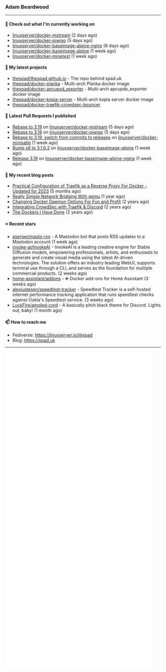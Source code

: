 ### Adam Beardwood
---
#### 👷 Check out what I'm currently working on

- [linuxserver/docker-mstream](https://github.com/linuxserver/docker-mstream) (2 days ago)
- [linuxserver/docker-piwigo](https://github.com/linuxserver/docker-piwigo) (5 days ago)
- [linuxserver/docker-baseimage-alpine-nginx](https://github.com/linuxserver/docker-baseimage-alpine-nginx) (6 days ago)
- [linuxserver/docker-baseimage-alpine](https://github.com/linuxserver/docker-baseimage-alpine) (1 week ago)
- [linuxserver/docker-minetest](https://github.com/linuxserver/docker-minetest) (1 week ago)

#### 🌱 My latest projects

- [thespad/thespad.github.io](https://github.com/thespad/thespad.github.io) - The repo behind spad.uk
- [thespad/docker-planka](https://github.com/thespad/docker-planka) - Multi-arch Planka docker image
- [thespad/docker-apcupsd_exporter](https://github.com/thespad/docker-apcupsd_exporter) - Multi-arch apcupds_exporter docker image
- [thespad/docker-kopia-server](https://github.com/thespad/docker-kopia-server) - Multi-arch kopia server docker image 
- [thespad/docker-traefik-crowdsec-bouncer](https://github.com/thespad/docker-traefik-crowdsec-bouncer)

#### 🔨 Latest Pull Requests I published

- [Rebase to 3.19](https://github.com/linuxserver/docker-mstream/pull/20) on [linuxserver/docker-mstream](https://github.com/linuxserver/docker-mstream) (5 days ago)
- [Rebase to 3.18](https://github.com/linuxserver/docker-piwigo/pull/74) on [linuxserver/docker-piwigo](https://github.com/linuxserver/docker-piwigo) (5 days ago)
- [Rebase to 3.19, switch from commits to releases](https://github.com/linuxserver/docker-minisatip/pull/30) on [linuxserver/docker-minisatip](https://github.com/linuxserver/docker-minisatip) (1 week ago)
- [Bump s6 to 3.1.6.2](https://github.com/linuxserver/docker-baseimage-alpine/pull/221) on [linuxserver/docker-baseimage-alpine](https://github.com/linuxserver/docker-baseimage-alpine) (1 week ago)
- [Release 3.19](https://github.com/linuxserver/docker-baseimage-alpine-nginx/pull/154) on [linuxserver/docker-baseimage-alpine-nginx](https://github.com/linuxserver/docker-baseimage-alpine-nginx) (1 week ago)

#### 📜 My recent blog posts

- [Practical Configuration of Traefik as a Reverse Proxy For Docker - Updated for 2023](https://www.spad.uk/posts/practical-configuration-of-traefik-as-a-reverse-proxy-for-docker-updated-for-2023/) (5 months ago)
- [Really Simple Network Bridging With qemu](https://www.spad.uk/posts/really-simple-network-bridging-with-qemu/) (1 year ago)
- [Changing Docker Daemon Options For Fun and Profit](https://www.spad.uk/posts/changing-docker-daemon-options-for-fun-and-profit/) (2 years ago)
- [Integrating CrowdSec with Traefik &amp; Discord](https://www.spad.uk/posts/integrating-crowdsec-with-traefik-discord/) (2 years ago)
- [The Dockers I Have Done](https://www.spad.uk/posts/the-dockers-i-have-done/) (2 years ago)

#### ⭐ Recent stars

- [aserper/masto-rss](https://github.com/aserper/masto-rss) - A Mastodon bot that posts RSS updates to a Mastodon account (1 week ago)
- [invoke-ai/InvokeAI](https://github.com/invoke-ai/InvokeAI) - InvokeAI is a leading creative engine for Stable Diffusion models, empowering professionals, artists, and enthusiasts to generate and create visual media using the latest AI-driven technologies. The solution offers an industry leading WebUI, supports terminal use through a CLI, and serves as the foundation for multiple commercial products. (2 weeks ago)
- [home-assistant/addons](https://github.com/home-assistant/addons) - :heavy_plus_sign: Docker add-ons for Home Assistant (3 weeks ago)
- [alexjustesen/speedtest-tracker](https://github.com/alexjustesen/speedtest-tracker) - Speedtest Tracker is a self-hosted internet performance tracking application that runs speedtest checks against Ookla&#39;s Speedtest service. (3 weeks ago)
- [LuckFire/amoled-cord](https://github.com/LuckFire/amoled-cord) - A basically pitch black theme for Discord. Lights out, baby! (1 month ago)

#### 📫 How to reach me
- Fediverse: https://linuxserver.io/@spad
- Blog: https://spad.uk
---
<img src="https://raw.githubusercontent.com/thespad/thespad/main/github-metrics.svg">
